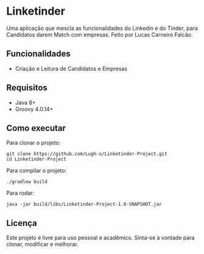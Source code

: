 # Linketinder

Uma aplicação que mescla as funcionalidades do Linkedin e do Tinder, para Candidatos darem Match com empresas. Feito por Lucas Carneiro Falcão.

## Funcionalidades
- Criação e Leitura de Candidatos e Empresas

## Requisitos
- Java 8+
- Groovy 4.0.14+

## Como executar

Para clonar o projeto:
```
git clone https://github.com/Lugh-o/Linketinder-Project.git
cd Linketinder-Project
```

Para compilar o projeto:
```
./gradlew build
```

Para rodar:
```
java -jar build/libs/Linketinder-Project-1.0-SNAPSHOT.jar
```
## Licença
Este projeto é livre para uso pessoal e acadêmico.  Sinta-se à vontade para clonar, modificar e melhorar.